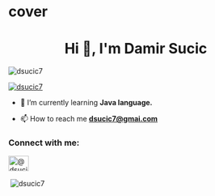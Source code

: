 # cover
<h1 align="center">Hi 👋, I'm Damir Sucic</h1>
<p align="left"> <img src="https://komarev.com/ghpvc/?username=dsucic7&label=Profile%20views&color=0e75b6&style=flat" alt="dsucic7" /> </p>

<p align="left"> <a href="https://github.com/ryo-ma/github-profile-trophy"><img src="https://github-profile-trophy.vercel.app/?username=dsucic7" alt="dsucic7" /></a> </p>

- 🌱 I’m currently learning **Java language.**

- 📫 How to reach me **dsucic7@gmai.com**

<h3 align="left">Connect with me:</h3>
<p align="left">
<a href="https://www.youtube.com/c/@dsucic7" target="blank"><img align="center" src="https://raw.githubusercontent.com/rahuldkjain/github-profile-readme-generator/master/src/images/icons/Social/youtube.svg" alt="@dsucic7" height="30" width="40" /></a>
</p>

<p>&nbsp;<img align="center" src="https://github-readme-stats.vercel.app/api?username=dsucic7&show_icons=true&locale=en" alt="dsucic7" /></p>
